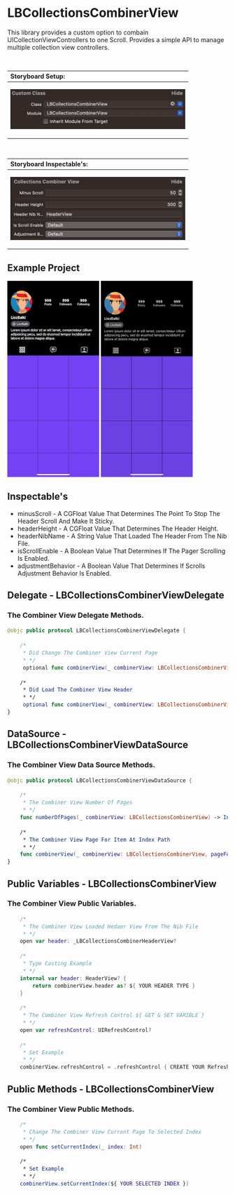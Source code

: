 # LBCollectionsCombinerView
This library provides a custom option to combain UICollectionViewControllers to one Scroll. Provides a simple API to manage multiple collection view controllers.

<br>

|Storyboard Setup:|
|:---|
|<p> <img src="https://raw.githubusercontent.com/lioz12131415/LBCollectionsCombinerView/main/Images/setup.png" width="400" /> </p>|

<br>

|Storyboard Inspectable's:|
|:---|
|<p> <img src="https://raw.githubusercontent.com/lioz12131415/LBCollectionsCombinerView/main/Images/inspectable.png" width="400" /> </p>|

## Example Project 

<p float="center">
<img src="https://raw.githubusercontent.com/lioz12131415/LBCollectionsCombinerView/main/Gifs/screen_snapshot.gif" width="210" height="447" /> 
<img src="https://raw.githubusercontent.com/lioz12131415/LBCollectionsCombinerView/main/Images/screen_snapshot.jpg" width="210" height="447" />
</p>


## Inspectable's

- minusScroll - A CGFloat Value That Determines The Point To Stop The Header Scroll And Make It Sticky.
- headerHeight - A CGFloat Value That Determines The Header Height.
- headerNibName - A String Value That Loaded The Header From The Nib File.
- isScrollEnable - A Boolean Value That Determines If The Pager Scrolling Is Enabled.
- adjustmentBehavior - A Boolean Value That Determines If Scrolls Adjustment Behavior Is Enabled.



## Delegate - LBCollectionsCombinerViewDelegate
### The Combiner View Delegate Methods.

```swift 
@objc public protocol LBCollectionsCombinerViewDelegate {

    /*
     * Did Change The Combiner View Current Page
     * */
     optional func combinerView(_ combinerView: LBCollectionsCombinerView, didChangePage index: Int)
     
    /*
     * Did Load The Combiner View Header
     * */
     optional func combinerView(_ combinerView: LBCollectionsCombinerView, didLoadHeader view: LBCollectionsCombinerHeaderView)
}
```

## DataSource - LBCollectionsCombinerViewDataSource
### The Combiner View Data Source Methods.

```swift 
@objc public protocol LBCollectionsCombinerViewDataSource {

    /*
     * The Combiner View Number Of Pages
     * */
    func numberOfPages(_ combinerView: LBCollectionsCombinerView) -> Int
    
    /*
     * The Combiner View Page For Item At Index Path
     * */
    func combinerView(_ combinerView: LBCollectionsCombinerView, pageForItemAt indexPath: IndexPath) -> LBCombinerCollectionViewController?
}
```

## Public Variables - LBCollectionsCombinerView
### The Combiner View Public Variables.

```swift  
    /*
     * The Combiner View Loaded Hedaer View From The Nib File
     * */
    open var header: _LBCollectionsCombinerHeaderView?
    
    /*
     * Type Casting Example 
     * */
    internal var header: HeaderView? {
        return combinerView.header as? ${ YOUR HEADER TYPE }
    }
    
    /*
     * The Combiner View Refresh Control ${ GET & SET VARIBLE }
     * */
    open var refreshControl: UIRefreshControl?
    
    /*
     * Set Example 
     * */
    combinerView.refreshControl = .refreshControl { CREATE YOUR Refresh Control VIEW }
```

## Public Methods - LBCollectionsCombinerView
### The Combiner View Public Methods.

```swift  
    /*
     * Change The Combiner View Current Page To Selected Index
     * */
    open func setCurrentIndex(_ index: Int)
    
    /*
     * Set Example 
     * */
    combinerView.setCurrentIndex(${ YOUR SELECTED INDEX })
```
